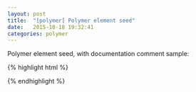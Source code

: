 ```yaml
---
layout: post
title:  "[polymer] Polymer element seed"
date:   2015-10-18 19:32:41
categories: polymer
---
```


Polymer element seed, with documentation comment sample: 

{% highlight html %}
<!--
@license
Your license here.
-->
<link rel="import" href="bower_components/polymer/polymer.html">


<!--
Element description.

@group Group Elements
@element element-name
@demo demo/index.html
-->
<dom-module id="element-name">
  <template>
    <style>
        /* element style here */
    </style>
    <h1>Hello from new element!</h1>
  </template>
</dom-module>

<script>
(function() {
  Polymer({
    is: 'element-name',
    properties: {
      /**
       * Property description example
       *
       * `hello world`:
       * @type {{name: string, image: string}}
       */
      propertyExample: {
        type:     String,
        value: function(){
          return '';
        },
        observer: '_propertyChanged',
        notify: true
      }
    },
    observers: [
      
    ],


    ready: function() {
    },

    /**
     * Private method descriptor.
     *
     * @return {Array<hydrolysis.ElementDescriptor>} The descriptors, or `null`.
     */
    _privateMethod: function() {
      // ...
    },

    /**
     * The `element-event` event is fired whenever `xxx` is called.
     *
     * @event element-event-xxx
     * @detail {{sound: String}}
     */

    /**
     * Description example.
     *
     * @param {string} param1.
     * @return {string} return
     */
    _propertyChanged:function(){

    },

    /**
     * Public method description.
     *
     * @return {string} return description.
     */
    publicMethod: function() {
      // ...
    }
  });
})();
</script>
{% endhighlight %}

